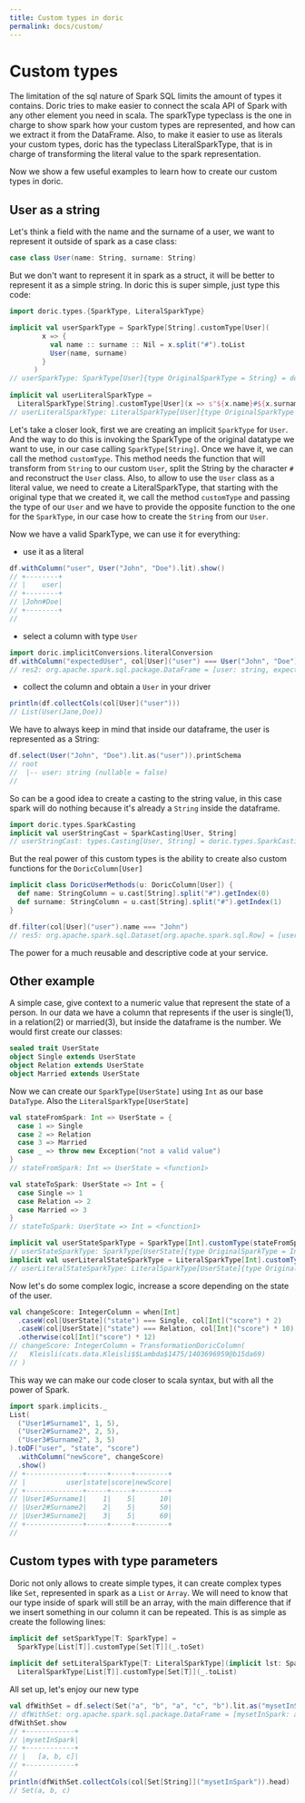 ```yaml
---
title: Custom types in doric
permalink: docs/custom/
---
```



# Custom types

The limitation of the sql nature of Spark SQL limits the amount of types it contains. Doric tries to make easier to
connect the scala API of Spark with any other element you need in scala. The sparkType typeclass is the one in charge to
show spark how your custom types are represented, and how can we extract it from the DataFrame. Also, to make it easier
to use as literals your custom types, doric has the typeclass LiteralSparkType, that is in charge of transforming the
literal value to the spark representation.

Now we show a few useful examples to learn how to create our custom types in doric.

## User as a string

Let's think a field with the name and the surname of a user, we want to represent it outside of spark as a case class:

```scala
case class User(name: String, surname: String)
```

But we don't want to represent it in spark as a struct, it will be better to represent it as a simple string. In doric
this is super simple, just type this code:

```scala
import doric.types.{SparkType, LiteralSparkType}

implicit val userSparkType = SparkType[String].customType[User](
        x => {
          val name :: surname :: Nil = x.split("#").toList
          User(name, surname)
        }
      )
// userSparkType: SparkType[User]{type OriginalSparkType = String} = doric.types.SparkType$$anon$1@7469d13a
      
implicit val userLiteralSparkType =
  LiteralSparkType[String].customType[User](x => s"${x.name}#${x.surname}")
// userLiteralSparkType: LiteralSparkType[User]{type OriginalSparkType = String} = doric.types.LiteralSparkType$$anon$1@2471cfa0
```

Let's take a closer look, first we are creating an implicit `SparkType` for `User`. And the way to do this is invoking
the SparkType of the original datatype we want to use, in our case calling `SparkType[String]`. Once we have it, we can
call the method `customType`. This method needs the function that will transform from `String` to our custom `User`,
split the String by the character `#`  and reconstruct the `User` class. Also, to allow to use the `User` class as a
literal value, we need to create a LiteralSparkType, that starting with the original type that we created it, we call
the method `customType` and passing the type of our `User`
and we have to provide the opposite function to the one for the `SparkType`, in our case how to create the `String` from
our `User`.

Now we have a valid SparkType, we can use it for everything:

* use it as a literal

```scala
df.withColumn("user", User("John", "Doe").lit).show()
// +--------+
// |    user|
// +--------+
// |John#Doe|
// +--------+
//
```

* select a column with type `User`

```scala
import doric.implicitConversions.literalConversion
df.withColumn("expectedUser", col[User]("user") === User("John", "Doe"))
// res2: org.apache.spark.sql.package.DataFrame = [user: string, expectedUser: boolean]
```

* collect the column and obtain a `User` in your driver

```scala
println(df.collectCols(col[User]("user")))
// List(User(Jane,Doe))
```

We have to always keep in mind that inside our dataframe, the user is represented as a String:

```scala
df.select(User("John", "Doe").lit.as("user")).printSchema
// root
//  |-- user: string (nullable = false)
//
```

So can be a good idea to create a casting to the string value, in this case spark will do nothing because it's already
a `String` inside the dataframe.

```scala
import doric.types.SparkCasting
implicit val userStringCast = SparkCasting[User, String]
// userStringCast: types.Casting[User, String] = doric.types.SparkCasting$$anon$1@52c22bc5
```

But the real power of this custom types is the ability to create also custom functions for the `DoricColumn[User]`

```scala
implicit class DoricUserMethods(u: DoricColumn[User]) {
  def name: StringColumn = u.cast[String].split("#").getIndex(0)
  def surname: StringColumn = u.cast[String].split("#").getIndex(1)
}

df.filter(col[User]("user").name === "John")
// res5: org.apache.spark.sql.Dataset[org.apache.spark.sql.Row] = [user: string]
```

The power for a much reusable and descriptive code at your service.

## Other example

A simple case, give context to a numeric value that represent the state of a person. In our data we have a column that
represents if the user is single(1), in a relation(2) or married(3), but inside the dataframe is the number. We would
first create our classes:

```scala
sealed trait UserState
object Single extends UserState
object Relation extends UserState
object Married extends UserState
```

Now we can create our `SparkType[UserState]` using `Int` as our base `DataType`. Also the `LiteralSparkType[UserState]`

```scala
val stateFromSpark: Int => UserState = {
  case 1 => Single
  case 2 => Relation
  case 3 => Married
  case _ => throw new Exception("not a valid value")
}
// stateFromSpark: Int => UserState = <function1>

val stateToSpark: UserState => Int = {
  case Single => 1
  case Relation => 2
  case Married => 3
}
// stateToSpark: UserState => Int = <function1>

implicit val userStateSparkType = SparkType[Int].customType(stateFromSpark)
// userStateSparkType: SparkType[UserState]{type OriginalSparkType = Int} = doric.types.SparkType$$anon$1@6818c0a6
implicit val userLiteralStateSparkType = LiteralSparkType[Int].customType(stateToSpark)
// userLiteralStateSparkType: LiteralSparkType[UserState]{type OriginalSparkType = Int} = doric.types.LiteralSparkType$$anon$1@42be0eca
```

Now let's do some complex logic, increase a score depending on the state of the user.

```scala
val changeScore: IntegerColumn = when[Int]
  .caseW(col[UserState]("state") === Single, col[Int]("score") * 2)
  .caseW(col[UserState]("state") === Relation, col[Int]("score") * 10)
  .otherwise(col[Int]("score") * 12)
// changeScore: IntegerColumn = TransformationDoricColumn(
//   Kleisli(cats.data.Kleisli$$Lambda$1475/1403696959@b15da69)
// )
```

This way we can make our code closer to scala syntax, but with all the power of Spark.

```scala
import spark.implicits._
List(
  ("User1#Surname1", 1, 5),
  ("User2#Surname2", 2, 5),
  ("User3#Surname2", 3, 5)
).toDF("user", "state", "score")
  .withColumn("newScore", changeScore)
  .show()
// +--------------+-----+-----+--------+
// |          user|state|score|newScore|
// +--------------+-----+-----+--------+
// |User1#Surname1|    1|    5|      10|
// |User2#Surname2|    2|    5|      50|
// |User3#Surname2|    3|    5|      60|
// +--------------+-----+-----+--------+
//
```

## Custom types with type parameters

Doric not only allows to create simple types, it can create complex types like `Set`, represented in spark as a `List`
or `Array`. We will need to know that our type inside of spark will still be an array, with the main difference that if
we insert something in our column it can be repeated. This is as simple as create the following lines:

```scala
implicit def setSparkType[T: SparkType] =
  SparkType[List[T]].customType[Set[T]](_.toSet)
  
implicit def setLiteralSparkType[T: LiteralSparkType](implicit lst: SparkType[Set[T]]) =
  LiteralSparkType[List[T]].customType[Set[T]](_.toList)
```

All set up, let's enjoy our new type

```scala
val dfWithSet = df.select(Set("a", "b", "a", "c", "b").lit.as("mysetInSpark"))
// dfWithSet: org.apache.spark.sql.package.DataFrame = [mysetInSpark: array<string>]
dfWithSet.show
// +------------+
// |mysetInSpark|
// +------------+
// |   [a, b, c]|
// +------------+
// 
println(dfWithSet.collectCols(col[Set[String]]("mysetInSpark")).head)
// Set(a, b, c)
```
